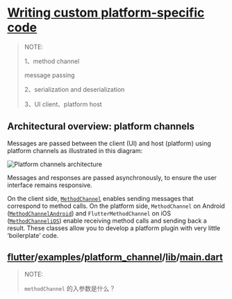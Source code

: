 # [Writing custom platform-specific code](https://docs.flutter.dev/development/platform-integration/platform-channels)

> NOTE:
>
> 1、method channel
>
> message passing
>
> 2、serialization and deserialization
>
> 3、UI  client、platform host

## Architectural overview: platform channels

Messages are passed between the client (UI) and host (platform) using platform channels as illustrated in this diagram:

![Platform channels architecture](https://docs.flutter.dev/assets/images/docs/PlatformChannels.png)

Messages and responses are passed asynchronously, to ensure the user interface remains responsive.

On the client side, [`MethodChannel`](https://api.flutter.dev/flutter/services/MethodChannel-class.html) enables sending messages that correspond to method calls. On the platform side, `MethodChannel` on Android ([`MethodChannelAndroid`](https://api.flutter.dev/javadoc/io/flutter/plugin/common/MethodChannel.html)) and `FlutterMethodChannel` on iOS ([`MethodChanneliOS`](https://api.flutter.dev/objcdoc/Classes/FlutterMethodChannel.html)) enable receiving method calls and sending back a result. These classes allow you to develop a platform plugin with very little ‘boilerplate’ code.





## [flutter](https://github.com/flutter/flutter)/[examples](https://github.com/flutter/flutter/tree/master/examples)/[platform_channel](https://github.com/flutter/flutter/tree/master/examples/platform_channel)/[lib](https://github.com/flutter/flutter/tree/master/examples/platform_channel/lib)/[**main.dart**](https://github.com/flutter/flutter/blob/master/examples/platform_channel/lib/main.dart)

> NOTE:
>
> `methodChannel` 的入参数是什么？

